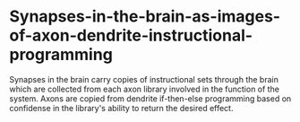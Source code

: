 # Synapses-in-the-brain-as-images-of-axon-dendrite-instructional-programming

Synapses in the brain carry copies of instructional sets through the brain which are collected from each axon library involved in the function of the system. Axons are copied from dendrite if-then-else programming based on confidense in the library's ability to return the desired effect.
